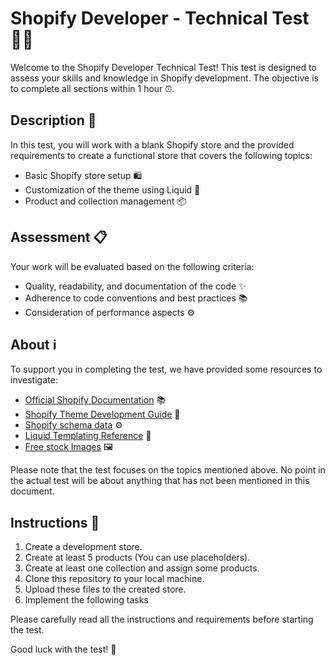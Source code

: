 # Shopify Developer - Technical Test 👨‍💻

Welcome to the Shopify Developer Technical Test! This test is designed to assess your skills and knowledge in Shopify development. The objective is to complete all sections within 1 hour ⏰.

## Description 📝
In this test, you will work with a blank Shopify store and the provided requirements to create a functional store that covers the following topics:

- Basic Shopify store setup 🛍️
- Customization of the theme using Liquid 🎨
- Product and collection management 📦

## Assessment 📋
Your work will be evaluated based on the following criteria:

- Quality, readability, and documentation of the code ✨
- Adherence to code conventions and best practices 📚
- Consideration of performance aspects ⚙️

## About ℹ️
To support you in completing the test, we have provided some resources to investigate:

- [Official Shopify Documentation](https://help.shopify.com/) 📚
- [Shopify Theme Development Guide](https://shopify.dev/docs/themes) 🎨
- [Shopify schema data](https://shopify.dev/docs/themes/architecture/config/settings-data-json) ⚙️
- [Liquid Templating Reference](https://shopify.dev/docs/themes/liquid/reference) 🔧
- [Free stock Images](https://burst.shopify.com/) 🖼️

Please note that the test focuses on the topics mentioned above. No point in the actual test will be about anything that has not been mentioned in this document.

## Instructions 📌
1. Create a development store.
2. Create at least 5 products (You can use placeholders).
3. Create at least one collection and assign some products.
4. Clone this repository to your local machine.
5. Upload these files to the created store.
6. Implement the following tasks


Please carefully read all the instructions and requirements before starting the test.

Good luck with the test! 🙌